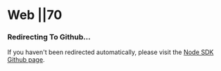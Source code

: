 # Web ||70

### Redirecting To Github...

<script>window.open('https://github.com/kin-sdk/kin-sdk-web', "_blank") || window.location.replace('https://github.com/kin-sdk/kin-sdk-web');</script>

If you haven't been redirected automatically, please visit the [Node SDK Github page](https://github.com/kin-sdk/kin-sdk-web).
